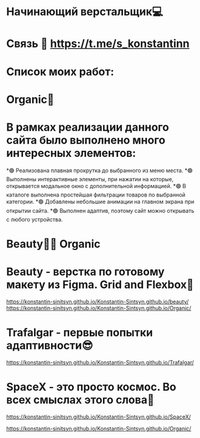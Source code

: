 
# Начинающий верстальщик💻
# Связь 📲 https://t.me/s_konstantinn
#
# Список моих работ:
#
# Organic🥑
# В рамках реализации данного сайта было выполнено много интересных элементов:
 *🟢 Реализована плавная прокрутка до выбранного из меню места.
 *🟢 Выполнены интерактивные элементы, при нажатии на которые, открывается модальное окно с дополнительной информацией.
 *🟢 В каталоге выполнена простейшая фильтрации товаров по выбранной категории. 
 *🟢 Добавлены небольшие анимации на главном экрана при открытии сайта.
 *🟢 Выполнен адаптив, поэтому сайт можно открывать с любого устройства.

# Beauty👨‍💻 Organic
# Beauty - верстка по готовому макету из Figma. Grid and Flexbox💙
https://konstantin-sinitsyn.github.io/Konstantin-Sintsyn.github.io/beauty/
https://konstantin-sinitsyn.github.io/Konstantin-Sintsyn.github.io/Organic/
# Trafalgar - первые попытки адаптивности😎
https://konstantin-sinitsyn.github.io/Konstantin-Sintsyn.github.io/Trafalgar/ 

# SpaceX - это просто космос. Во всех смыслах этого слова🚀
https://konstantin-sinitsyn.github.io/Konstantin-Sintsyn.github.io/SpaceX/




https://konstantin-sinitsyn.github.io/Konstantin-Sintsyn.github.io/Organic/
